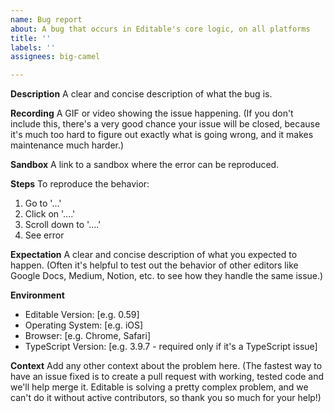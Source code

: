 ```yaml
---
name: Bug report
about: A bug that occurs in Editable's core logic, on all platforms
title: ''
labels: ''
assignees: big-camel

---
```


**Description**
A clear and concise description of what the bug is.

**Recording**
A GIF or video showing the issue happening. (If you don't include this, there's a very good chance your issue will be closed, because it's much too hard to figure out exactly what is going wrong, and it makes maintenance much harder.)

**Sandbox**
A link to a sandbox where the error can be reproduced.

**Steps**
To reproduce the behavior:
1. Go to '...'
2. Click on '....'
3. Scroll down to '....'
4. See error

**Expectation**
A clear and concise description of what you expected to happen. (Often it's helpful to test out the behavior of other editors like Google Docs, Medium, Notion, etc. to see how they handle the same issue.)

**Environment**
- Editable Version: [e.g. 0.59]
- Operating System: [e.g. iOS]
- Browser: [e.g. Chrome, Safari]
- TypeScript Version: [e.g. 3.9.7 - required only if it's a TypeScript issue]

**Context**
Add any other context about the problem here. (The fastest way to have an issue fixed is to create a pull request with working, tested code and we'll help merge it. Editable is solving a pretty complex problem, and we can't do it without active contributors, so thank you so much for your help!)
